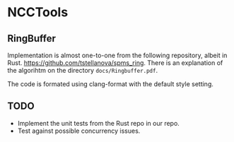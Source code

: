 # NCCTools
## RingBuffer
Implementation is almost one-to-one from the following repository, albeit in Rust.
https://github.com/tstellanova/spms_ring. There is an explanation of the algorihtm
on the directory `docs/Ringbuffer.pdf`.

The code is formated using clang-format with the default style setting.

## TODO
- Implement the unit tests from the Rust repo in our repo.
- Test against possible concurrency issues.
